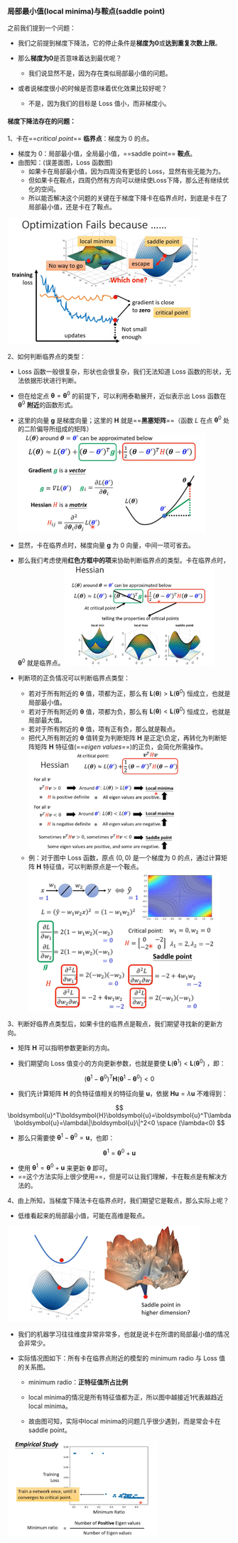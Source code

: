 ### 局部最小值(local minima)与鞍点(saddle point)

之前我们提到一个问题：

- 我们之前提到梯度下降法，它的停止条件是**梯度为0**或**达到重复次数上限**。
- 那么**梯度为0**是否意味着达到最优呢？
  - 我们说显然不是，因为存在类似局部最小值的问题。

- 或者说梯度很小的时候是否意味着优化效果比较好呢？
  - 不是，因为我们的目标是 Loss 值小，而非梯度小。


#### 梯度下降法存在的问题：

1、卡在==*critical point*==  **临界点**：梯度为 0 的点。

- 梯度为 0：局部最小值，全局最小值，==saddle point== **鞍点**。
- 由图知：(误差面图，Loss 函数图)
  - 如果卡在局部最小值，因为四周没有更低的 Loss，显然有些无能为力。
  - 但如果卡在鞍点，四周仍然有方向可以继续使Loss下降，那么还有继续优化的空间。
  - 所以能否解决这个问题的关键在于梯度下降卡在临界点时，到底是卡在了局部最小值，还是卡在了鞍点。

<img src="img/image-20221103153737286.png" alt="image-20221103153737286" style="zoom:50%;" />

2、如何判断临界点的类型：

- Loss 函数一般很复杂，形状也会很复杂，我们无法知道 Loss 函数的形状，无法依据形状进行判断。
- 但在给定点 $\boldsymbol{\theta}=\boldsymbol{\theta}^0$ 的前提下，可以利用泰勒展开，近似表示出 Loss 函数在 $\boldsymbol{\theta}^0$ **附近**的函数形式。
- 这里的向量 $\boldsymbol{g}$ 是梯度向量；这里的 $\boldsymbol{H}$ 就是==**黑塞矩阵**==（函数 $L$ 在点 $\boldsymbol{\theta}^0$ 处的二阶偏导所组成的矩阵）<img src="img/image-20221103155634407.png" alt="image-20221103155634407" style="zoom:50%;" />
- 显然，卡在临界点时，梯度向量 $\boldsymbol{g}$ 为 0 向量，中间一项可省去。
- 那么我们考虑使用**红色方框中的项**来协助判断临界点的类型。卡在临界点时， $\boldsymbol{\theta}^0$ 就是临界点。<img src="img/image-20221019201016984.png" alt="image-20221019201016984" style="zoom:33%;" />

- 判断项的正负情况可以判断临界点类型：
  - 若对于所有附近的 $\boldsymbol{\theta}$ 值，项都为正，那么有 $\boldsymbol{L}(\boldsymbol{\theta})>\boldsymbol{L}(\boldsymbol{\theta}^0)$ 恒成立，也就是局部最小值。
  - 若对于所有附近的 $\boldsymbol{\theta}$ 值，项都为负，那么有 $\boldsymbol{L}(\boldsymbol{\theta})<\boldsymbol{L}(\boldsymbol{\theta}^0)$ 恒成立，也就是局部最大值。
  - 若对于所有附近的 $\boldsymbol{\theta}$ 值，项有正有负，那么就是鞍点。
  - 把代入所有附近的 $\boldsymbol{\theta}$ 值转变为判断矩阵 $\boldsymbol{H}$ 是正定\负定，再转化为判断矩阵矩阵 $\boldsymbol{H}$ 特征值(==*eigen values*==)的正负，会简化所需操作。                                                                 <img src="img/image-20221019201538785.png" alt="image-20221019201538785" style="zoom:33%;" />
  - 例：对于图中 Loss 函数，原点 $(0,0)$ 是一个梯度为 0 的点，通过计算矩阵 $\boldsymbol{H}$ 特征值，可以判断原点是一个鞍点。                                                       <img src="img/image-20221103162046837.png" alt="image-20221103162046837" style="zoom:50%;" />

3、判断好临界点类型后，如果卡住的临界点是鞍点，我们期望寻找新的更新方向。

- 矩阵 $\boldsymbol{H}$ 可以指明参数更新的方向。

- 我们期望向 Loss 值变小的方向更新参数，也就是要使 $\boldsymbol{L}(\boldsymbol{\theta}^1)<\boldsymbol{L}(\boldsymbol{\theta}^0)$ ，即：

$$
(\boldsymbol{\theta}^1-\boldsymbol{\theta}^0)^T\boldsymbol{H}(\boldsymbol{\theta}^1-\boldsymbol{\theta}^0)<0
$$

- 我们先计算矩阵 $\boldsymbol{H}$ 的负特征值相关的特征向量 $\boldsymbol{u}$，依据 $\boldsymbol{H}\boldsymbol{u}=\lambda\boldsymbol{u}$ 不难得到：

$$
\boldsymbol{u}^T\boldsymbol{H}\boldsymbol{u}=\boldsymbol{u}^T\lambda\boldsymbol{u}=\lambda\|\boldsymbol{u}\|^2<0 \space (\lambda<0)
$$

- 那么只需要使 $\boldsymbol{\theta}^1-\boldsymbol{\theta}^0=\boldsymbol{u}$，也即：

$$
\boldsymbol{\theta}^1=\boldsymbol{\theta}^0+\boldsymbol{u}
$$

- 使用 $\boldsymbol{\theta}^1=\boldsymbol{\theta}^0+\boldsymbol{u}$ 来更新 $\boldsymbol{\theta}$ 即可。
- ==这个方法实际上很少使用==，但是可以让我们理解，卡在鞍点是有解决方法的。

4、由上所知，当梯度下降法卡在临界点时，我们期望它是鞍点，那么实际上呢？

- 低维看起来的局部最小值，可能在高维是鞍点。

<img src="img/image-20221103165030351.png" alt="image-20221103165030351" style="zoom:50%;" />

- 我们的机器学习往往维度非常非常多，也就是说卡在所谓的局部最小值的情况会非常少。

- 实际情况图如下：所有卡在临界点附近的模型的 minimum radio 与 Loss 值的关系图。

  - minimum radio：**正特征值所占比例**
  - local minima的情况是所有特征值都为正，所以图中越接近1代表越趋近local minima。

  - 故由图可知，实际中local minima的问题几乎很少遇到，而是常会卡在saddle point。

<img src="img/image-20221019211650441.png" alt="image-20221019211650441" style="zoom:33%;" />